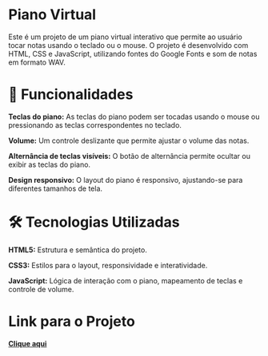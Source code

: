 # Piano Virtual

Este é um projeto de um piano virtual interativo que permite ao usuário tocar notas usando o teclado ou o mouse. O projeto é desenvolvido com HTML, CSS e JavaScript, utilizando fontes do Google Fonts e som de notas em formato WAV.

# 🚀 Funcionalidades

**Teclas do piano:** As teclas do piano podem ser tocadas usando o mouse ou pressionando as teclas correspondentes no teclado.

**Volume:** Um controle deslizante que permite ajustar o volume das notas.

**Alternância de teclas visíveis:** O botão de alternância permite ocultar ou exibir as teclas do piano.

**Design responsivo:** O layout do piano é responsivo, ajustando-se para diferentes tamanhos de tela.

# 🛠️ Tecnologias Utilizadas

**HTML5:** Estrutura e semântica do projeto.

**CSS3:** Estilos para o layout, responsividade e interatividade.

**JavaScript:** Lógica de interação com o piano, mapeamento de teclas e controle de volume.

# Link para o Projeto

[**Clique aqui**](https://pianojs-delta.vercel.app)

